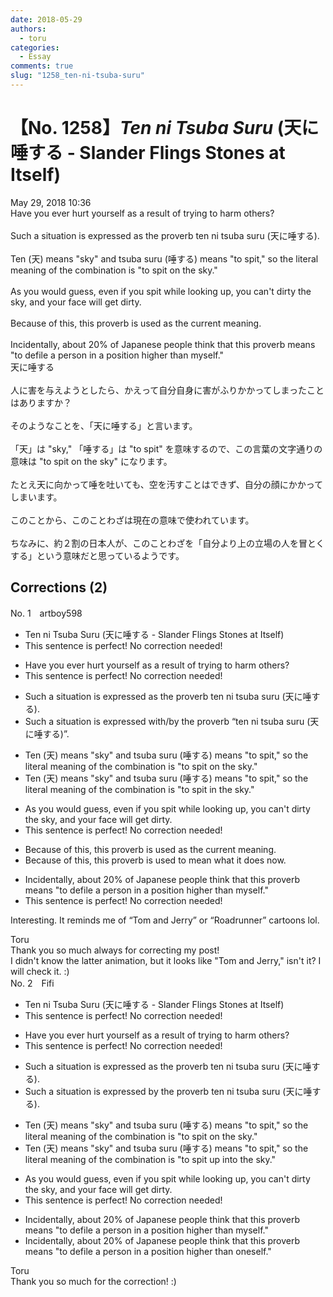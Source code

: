 ```yaml
---
date: 2018-05-29
authors:
  - toru
categories:
  - Essay
comments: true
slug: "1258_ten-ni-tsuba-suru"
---
```


# 【No. 1258】<strong><em>Ten ni Tsuba Suru</em></strong> (天に唾する - Slander Flings Stones at Itself)
<div class="date">May 29, 2018 10:36</div>
<div id="post"><div id="body_show_ori">
Have you ever hurt yourself as a result of trying to harm others?<br/><br/>Such a situation is expressed as the proverb ten ni tsuba suru (天に唾する).<br/><br/>Ten (天) means "sky" and tsuba suru (唾する) means "to spit," so the literal meaning of the combination is "to spit on the sky."<br/><br/>As you would guess, even if you spit while looking up, you can't dirty the sky, and your face will get dirty.<br/><br/>Because of this, this proverb is used as the current meaning.<br/><br/>Incidentally, about 20% of Japanese people think that this proverb means "to defile a person in a position higher than myself."
</div></div>

<!-- more -->

<div id="post_ja"><div id="body_show_mo">
天に唾する<br/><br/>人に害を与えようとしたら、かえって自分自身に害がふりかかってしまったことはありますか？<br/><br/>そのようなことを、「天に唾する」と言います。<br/><br/>「天」は "sky," 「唾する」は "to spit" を意味するので、この言葉の文字通りの意味は "to spit on the sky" になります。<br/><br/>たとえ天に向かって唾を吐いても、空を汚すことはできず、自分の顔にかかってしまいます。<br/><br/>このことから、このことわざは現在の意味で使われています。<br/><br/>ちなみに、約２割の日本人が、このことわざを「自分より上の立場の人を冒とくする」という意味だと思っているようです。
</div></div>

## Corrections (2)
<div id="block"><div class="first_name"> No. 1　<span class="just_name">artboy598</span></div><div id="block2">
<ul class="correction_field">
<li class="incorrect">Ten ni Tsuba Suru (天に唾する - Slander Flings Stones at Itself)</li>
<li class="corrected perfect">This sentence is perfect! No correction needed!</li>
</ul>
<ul class="correction_field">
<li class="incorrect">Have you ever hurt yourself as a result of trying to harm others?</li>
<li class="corrected perfect">This sentence is perfect! No correction needed!</li>
</ul>
<ul class="correction_field">
<li class="incorrect">Such a situation is expressed as the proverb ten ni tsuba suru (天に唾する).</li>
<li class="corrected correct">
Such a situation is <span class="f_bold"><span class="f_blue">expressed with/by</span></span> the proverb “ten ni tsuba suru (天に唾する)”.
</li>
</ul>
<ul class="correction_field">
<li class="incorrect">Ten (天) means "sky" and tsuba suru (唾する) means "to spit," so the literal meaning of the combination is "to spit on the sky."</li>
<li class="corrected correct">
Ten (天) means "sky" and tsuba suru (唾する) means "to spit," so the literal meaning of the combination is "to spit <span class="f_red">in</span> the sky."
</li>
</ul>
<ul class="correction_field">
<li class="incorrect">As you would guess, even if you spit while looking up, you can't dirty the sky, and your face will get dirty.</li>
<li class="corrected perfect">This sentence is perfect! No correction needed!</li>
</ul>
<ul class="correction_field">
<li class="incorrect">Because of this, this proverb is used as the current meaning.</li>
<li class="corrected correct">
Because of this, this proverb is used <span class="f_blue">to mean what it does now.</span>
</li>
</ul>
<ul class="correction_field">
<li class="incorrect">Incidentally, about 20% of Japanese people think that this proverb means "to defile a person in a position higher than myself."</li>
<li class="corrected perfect">This sentence is perfect! No correction needed!</li>
</ul>
<p class="comment_small">
 Interesting.  It reminds me of “Tom and Jerry” or “Roadrunner” cartoons lol.
</p>

</div><div class="name"><span class="just_name">Toru</span><br>
Thank you so much always for correcting my post!<br/>I didn't know the latter animation, but it looks like "Tom and Jerry," isn't it? I will check it. :)
</div>
</div>
<div id="block"><div class="first_name"> No. 2　<span class="just_name">Fifi</span></div><div id="block2">
<ul class="correction_field">
<li class="incorrect">Ten ni Tsuba Suru (天に唾する - Slander Flings Stones at Itself)</li>
<li class="corrected perfect">This sentence is perfect! No correction needed!</li>
</ul>
<ul class="correction_field">
<li class="incorrect">Have you ever hurt yourself as a result of trying to harm others?</li>
<li class="corrected perfect">This sentence is perfect! No correction needed!</li>
</ul>
<ul class="correction_field">
<li class="incorrect">Such a situation is expressed as the proverb ten ni tsuba suru (天に唾する).</li>
<li class="corrected correct">
Such a situation is expressed <span class="f_red">by</span> the proverb ten ni tsuba suru (天に唾する).
</li>
</ul>
<ul class="correction_field">
<li class="incorrect">Ten (天) means "sky" and tsuba suru (唾する) means "to spit," so the literal meaning of the combination is "to spit on the sky."</li>
<li class="corrected correct">
Ten (天) means "sky" and tsuba suru (唾する) means "to spit," so the literal meaning of the combination is "to spit <span class="f_red">up</span> <span class="f_red">into</span> the sky."
</li>
</ul>
<ul class="correction_field">
<li class="incorrect">As you would guess, even if you spit while looking up, you can't dirty the sky, and your face will get dirty.</li>
<li class="corrected perfect">This sentence is perfect! No correction needed!</li>
</ul>
<ul class="correction_field">
<li class="incorrect">Incidentally, about 20% of Japanese people think that this proverb means "to defile a person in a position higher than myself."</li>
<li class="corrected correct">
Incidentally, about 20% of Japanese people think that this proverb means "to defile a person in a position higher than <span class="f_blue">ones</span>elf."
</li>
</ul>
</div><div class="name"><span class="just_name">Toru</span><br>
Thank you so much for the correction! :)
</div>
</div>
